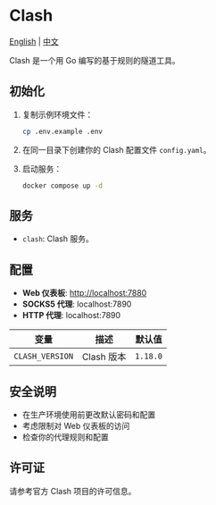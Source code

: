 # Clash

[English](./README.md) | [中文](./README.zh.md)

Clash 是一个用 Go 编写的基于规则的隧道工具。

## 初始化

1. 复制示例环境文件：

   ```bash
   cp .env.example .env
   ```

2. 在同一目录下创建你的 Clash 配置文件 `config.yaml`。

3. 启动服务：

   ```bash
   docker compose up -d
   ```

## 服务

- `clash`: Clash 服务。

## 配置

- **Web 仪表板**: <http://localhost:7880>
- **SOCKS5 代理**: localhost:7890
- **HTTP 代理**: localhost:7890

| 变量            | 描述       | 默认值   |
| --------------- | ---------- | -------- |
| `CLASH_VERSION` | Clash 版本 | `1.18.0` |

## 安全说明

- 在生产环境使用前更改默认密码和配置
- 考虑限制对 Web 仪表板的访问
- 检查你的代理规则和配置

## 许可证

请参考官方 Clash 项目的许可信息。
